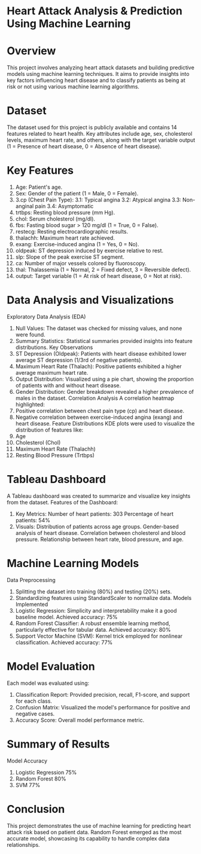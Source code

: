 # Heart Attack Analysis & Prediction Using Machine Learning
# Overview
This project involves analyzing heart attack datasets and building predictive models using machine learning techniques. It aims to provide insights into key factors influencing heart disease and to classify patients as being at risk or not using various machine learning algorithms.

# Dataset
The dataset used for this project is publicly available and contains 14 features related to heart health. Key attributes include age, sex, cholesterol levels, maximum heart rate, and others, along with the target variable output (1 = Presence of heart disease, 0 = Absence of heart disease).

# Key Features
1. Age: Patient's age.
2. Sex: Gender of the patient (1 = Male, 0 = Female).
3. 3.cp (Chest Pain Type):
   3.1: Typical angina
   3.2: Atypical angina
   3.3: Non-anginal pain
   3.4: Asymptomatic
5. trtbps: Resting blood pressure (mm Hg).
6. chol: Serum cholesterol (mg/dl).
7. fbs: Fasting blood sugar > 120 mg/dl (1 = True, 0 = False).
8. restecg: Resting electrocardiographic results.
9. thalachh: Maximum heart rate achieved.
10. exang: Exercise-induced angina (1 = Yes, 0 = No).
11. oldpeak: ST depression induced by exercise relative to rest.
12. slp: Slope of the peak exercise ST segment.
13. ca: Number of major vessels colored by fluoroscopy.
14. thal: Thalassemia (1 = Normal, 2 = Fixed defect, 3 = Reversible defect).
15. output: Target variable (1 = At risk of heart disease, 0 = Not at risk).
# Data Analysis and Visualizations
Exploratory Data Analysis (EDA)
1. Null Values: The dataset was checked for missing values, and none were found.
2. Summary Statistics: Statistical summaries provided insights into feature distributions.
Key Observations
1. ST Depression (Oldpeak):
   Patients with heart disease exhibited lower average ST depression (1/3rd of negative patients).
2. Maximum Heart Rate (Thalach):
   Positive patients exhibited a higher average maximum heart rate.
3. Output Distribution:
   Visualized using a pie chart, showing the proportion of patients with and without heart disease.
4. Gender Distribution:
   Gender breakdown revealed a higher prevalence of males in the dataset.
Correlation Analysis
A correlation heatmap highlighted:
1. Positive correlation between chest pain type (cp) and heart disease.
2. Negative correlation between exercise-induced angina (exang) and heart disease.
  Feature Distributions
KDE plots were used to visualize the distribution of features like:
1. Age
2. Cholesterol (Chol)
3. Maximum Heart Rate (Thalachh)
4. Resting Blood Pressure (Trtbps)
# Tableau Dashboard
A Tableau dashboard was created to summarize and visualize key insights from the dataset.
Features of the Dashboard:
1. Key Metrics:
Number of heart patients: 303
Percentage of heart patients: 54%
2. Visuals:
Distribution of patients across age groups.
Gender-based analysis of heart disease.
Correlation between cholesterol and blood pressure.
Relationship between heart rate, blood pressure, and age.
# Machine Learning Models
Data Preprocessing
1. Splitting the dataset into training (80%) and testing (20%) sets.
2. Standardizing features using StandardScaler to normalize data.
Models Implemented
1. Logistic Regression:
Simplicity and interpretability make it a good baseline model.
Achieved accuracy: 75%
2. Random Forest Classifier:
A robust ensemble learning method, particularly effective for tabular data.
Achieved accuracy: 80%
3. Support Vector Machine (SVM):
Kernel trick employed for nonlinear classification.
Achieved accuracy: 77%
# Model Evaluation
Each model was evaluated using:
1. Classification Report:
Provided precision, recall, F1-score, and support for each class.
2. Confusion Matrix:
Visualized the model's performance for positive and negative cases.
3. Accuracy Score:
Overall model performance metric.
# Summary of Results
Model	Accuracy
1. Logistic Regression	75%
2. Random Forest 80%
3. SVM	77%
# Conclusion
This project demonstrates the use of machine learning for predicting heart attack risk based on patient data. Random Forest emerged as the most accurate model, showcasing its capability to handle complex data relationships.
